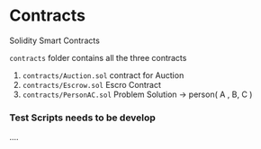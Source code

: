 # Contracts
Solidity Smart Contracts

`contracts` folder contains all the three contracts

1. `contracts/Auction.sol` contract for Auction
2. `contracts/Escrow.sol` Escro Contract
3. `contracts/PersonAC.sol` Problem Solution -> person( A , B, C ) 


### Test Scripts needs to be develop
....
